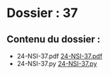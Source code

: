 # Dossier : 37
 
 ## Contenu du dossier : 
- 24-NSI-37.pdf [24-NSI-37.pdf](./24-NSI-37.pdf)
- 24-NSI-37.py [24-NSI-37.py](./24-NSI-37.py)
